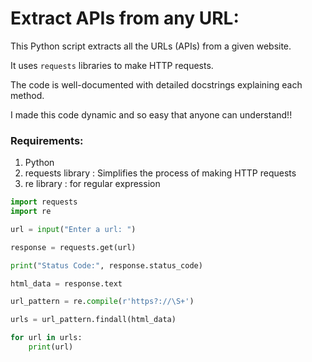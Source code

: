 # Extract APIs from any URL:

This Python script extracts all the URLs (APIs) from a given website.

It uses `requests` libraries to make HTTP requests.

The code is well-documented with detailed docstrings explaining each method.

I made this code dynamic and so easy that anyone can understand!!

### Requirements:
1. Python
2. requests library :  Simplifies the process of making HTTP requests
3. re library : for regular expression

```python
import requests
import re

url = input("Enter a url: ")

response = requests.get(url)

print("Status Code:", response.status_code)

html_data = response.text 

url_pattern = re.compile(r'https?://\S+')

urls = url_pattern.findall(html_data)

for url in urls:
    print(url)

``` 